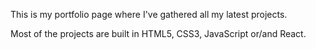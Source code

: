 This is my portfolio page where I've gathered all my latest projects.

Most of the projects are built in HTML5, CSS3, JavaScript or/and React.
